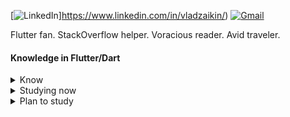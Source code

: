 [![LinkedIn](https://img.shields.io/badge/linkedin-%230077B5.svg?style=for-the-badge&logo=linkedin&logoColor=ffffff)]https://www.linkedin.com/in/vladzaikin/) [![Gmail](https://img.shields.io/badge/-gmail-c14438?style=for-the-badge&logo=Gmail&logoColor=ffffff)](mailto:aicserrock@gmail.com)

Flutter fan. StackOverflow helper. Voracious reader. Avid traveler.

#### Knowledge in Flutter/Dart

<details>
<summary>Know</summary> 
  
1. Difference between Stateless/Statefull/Inherit  
2. Lifecycle Stateless/Statefull/Inherit  
3. Understand how to create a productive UI  
4. async/await/then/  
5. stream/generator  
6. Keys  
7. BuildContext   
8. Navigation   
9. Testing 
  
</details>  

<details>
<summary>Studying now</summary>
<p>  
  
Advanced level:
* Provider
* BLoC 
</p>
</details> 

<details>
<summary>Plan to study</summary>
<p>  
  
 * Firebase 
 * get_it  
 * WebSocket 
 * gRPC  
 * GraphQL  
 * method channels  
 * Firebase Analytics 
 * Crashlytics  
 * Sentry  
  
</p>
</details>  
